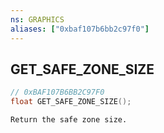 ```yaml
---
ns: GRAPHICS
aliases: ["0xbaf107b6bb2c97f0"]
---
```

## GET_SAFE_ZONE_SIZE

```c
// 0xBAF107B6BB2C97F0
float GET_SAFE_ZONE_SIZE();
```

```
Return the safe zone size.
```
